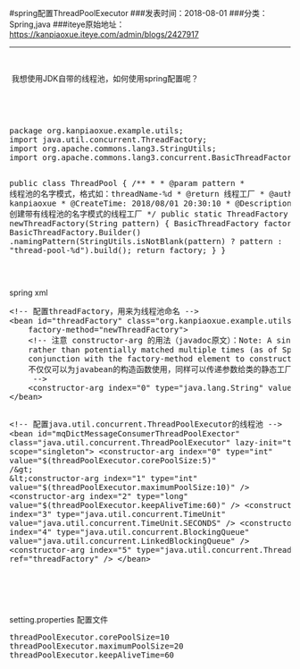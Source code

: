 #spring配置ThreadPoolExecutor
###发表时间：2018-08-01
###分类：Spring,java
###iteye原始地址：<a href="https://kanpiaoxue.iteye.com/admin/blogs/2427917" target="_blank">https://kanpiaoxue.iteye.com/admin/blogs/2427917</a>

---

<div class="iteye-blog-content-contain" style="font-size: 14px;"> 
 <p>&nbsp;</p> 
 <p>&nbsp;我想使用JDK自带的线程池，如何使用spring配置呢？</p> 
 <p>&nbsp;</p> 
 <p>&nbsp;</p> 
 <pre name="code" class="java">package org.kanpiaoxue.example.utils;
import java.util.concurrent.ThreadFactory;
import org.apache.commons.lang3.StringUtils;
import org.apache.commons.lang3.concurrent.BasicThreadFactory;

public class ThreadPool {
    /**
     *
     * @param pattern
     *            线程池的名字模式，格式如：threadName-%d
     * @return 线程工厂
     * @author kanpiaoxue
     * @CreateTime: 2018/08/01 20:30:10
     * @Description: 创建带有线程池的名字模式的线程工厂
     */
    public static ThreadFactory newThreadFactory(String pattern) {
        BasicThreadFactory factory = new BasicThreadFactory.Builder()
                .namingPattern(StringUtils.isNotBlank(pattern) ? pattern : "thread-pool-%d").build();
        return factory;
    }
}</pre> 
 <p>&nbsp;</p> 
 <p>spring xml</p> 
 <pre name="code" class="xml">&lt;!-- 配置threadFactory，用来为线程池命名 --&gt;
&lt;bean id="threadFactory" class="org.kanpiaoxue.example.utils.ThreadPool"
    factory-method="newThreadFactory"&gt;
    &lt;!-- 注意 constructor-arg 的用法（javadoc原文）：Note: A single generic argument value will just be used once, 
    rather than potentially matched multiple times (as of Spring 1.1). constructor-arg elements are also used in 
    conjunction with the factory-method element to construct beans using static or instance factory methods.
    不仅仅可以为javabean的构造函数使用，同样可以传递参数给类的静态工厂方法作为参数
     --&gt;
    &lt;constructor-arg index="0" type="java.lang.String" value="messageConsumer-%d"/&gt;
&lt;/bean&gt;

&lt;!-- 配置java.util.concurrent.ThreadPoolExecutor的线程池 --&gt;
&lt;bean id="mqDictMessageConsumerThreadPoolExector" class="java.util.concurrent.ThreadPoolExecutor"
    lazy-init="true" scope="singleton"&gt;
    &lt;constructor-arg index="0" type="int"
        value="$(threadPoolExecutor.corePoolSize:5)" /&gt;
    &lt;constructor-arg index="1" type="int"
        value="$(threadPoolExecutor.maximumPoolSize:10)" /&gt;
    &lt;constructor-arg index="2" type="long"
        value="$(threadPoolExecutor.keepAliveTime:60)" /&gt;
    &lt;constructor-arg index="3" type="java.util.concurrent.TimeUnit"
        value="java.util.concurrent.TimeUnit.SECONDS" /&gt;
    &lt;constructor-arg index="4"
        type="java.util.concurrent.BlockingQueue" value="java.util.concurrent.LinkedBlockingQueue" /&gt;
    &lt;constructor-arg index="5"
        type="java.util.concurrent.ThreadFactory" ref="threadFactory" /&gt;
&lt;/bean&gt;</pre> 
 <p>&nbsp;&nbsp;</p> 
 <p>&nbsp;</p> 
 <p>setting.properties 配置文件</p> 
 <pre name="code" class="java">threadPoolExecutor.corePoolSize=10
threadPoolExecutor.maximumPoolSize=20
threadPoolExecutor.keepAliveTime=60</pre> 
 <p>&nbsp;</p> 
 <p>&nbsp;</p> 
 <p>&nbsp;</p> 
</div>